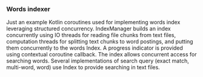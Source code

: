 ### Words indexer

Just an example Kotlin coroutines used for implementing words index leveraging structured concurrency. IndexManager builds
an index concurrently using IO threads for reading file chunks from text files, computation threads for splitting text
chunks to word postings, and putting them concurrently to the words Index. A progress indicator is provided using
contextual coroutine callback. The index allows concurrent access for searching words. Several implementations of search
query (exact match, multi-word, word) use Index to provide searching in text files.

